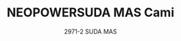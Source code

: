 ---
layout: product
title: NEOPOWERSUDA MAS Cami
subtitle: 2971-2 SUDA MAS
product_image: /active/2971-2-front.png
product_image_hover: /active/2971-2-back.png
price: '38.00'
categories: Upper Body
---